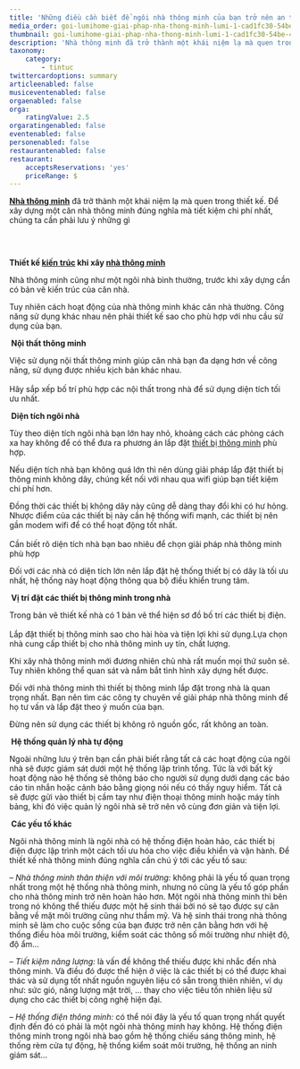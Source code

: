 ```yaml
---
title: 'Những điều cần biết để ngôi nhà thông minh của bạn trở nên an toàn hơn.'
media_order: goi-lumihome-giai-phap-nha-thong-minh-lumi-1-cad1fc30-54be-474d-aa05-25de29f3a2dd_2.jpg
thumbnail: goi-lumihome-giai-phap-nha-thong-minh-lumi-1-cad1fc30-54be-474d-aa05-25de29f3a2dd_2.jpg
description: 'Nhà thông minh đã trở thành một khái niệm lạ mà quen trong thiết kế. Để xây dựng một căn nhà thông minh đúng nghĩa mà tiết kiệm chi phí nhất, chúng ta cần phải lưu ý những gì'
taxonomy:
    category:
        - tintuc
twittercardoptions: summary
articleenabled: false
musiceventenabled: false
orgaenabled: false
orga:
    ratingValue: 2.5
orgaratingenabled: false
eventenabled: false
personenabled: false
restaurantenabled: false
restaurant:
    acceptsReservations: 'yes'
    priceRange: $
---
```


<p><strong><a href="http://tapchitaichinh.vn/tags/bmjDoCB0aMO0bmcgbWluaCA=/nha-thong-minh.html" target="_blank" rel="noopener">Nh&agrave; th&ocirc;ng minh</a></strong>&nbsp;đ&atilde; trở th&agrave;nh một kh&aacute;i niệm lạ m&agrave; quen trong thiết kế. Để x&acirc;y dựng một căn nh&agrave; th&ocirc;ng minh đ&uacute;ng nghĩa m&agrave; tiết kiệm chi ph&iacute; nhất, ch&uacute;ng ta cần phải lưu &yacute; những g&igrave;</p>
<p><img src="/giahan/tin-tuc/nhung-dieu-can-biet-de-ngoi-nha-thong-minh-cua-ban-tro-nen-an-toan-hon/goi-lumihome-giai-phap-nha-thong-minh-lumi-1-cad1fc30-54be-474d-aa05-25de29f3a2dd_2.jpg" alt="" /></p>
<p>&nbsp;</p>
<div><strong>Thiết kế&nbsp;<a href="http://tapchitaichinh.vn/tags/ICBraeG6v24gdHLDumM=/kien-truc.html" target="_blank" rel="noopener">kiến tr&uacute;c</a>&nbsp;khi x&acirc;y&nbsp;<a href="http://tapchitaichinh.vn/tags/bmjDoCB0aMO0bmcgbWluaCA=/nha-thong-minh.html" target="_blank" rel="noopener">nh&agrave; th&ocirc;ng minh</a></strong></div>
<p>Nh&agrave; th&ocirc;ng minh cũng như một ng&ocirc;i nh&agrave; b&igrave;nh thường, trước khi x&acirc;y dựng cần c&oacute; bản vẽ kiến tr&uacute;c của căn nh&agrave;.&nbsp;</p>
<p>Tuy nhi&ecirc;n c&aacute;ch hoạt động của nh&agrave; th&ocirc;ng minh kh&aacute;c căn nh&agrave; thường. C&ocirc;ng năng sử dụng kh&aacute;c nhau n&ecirc;n phải thiết kế sao cho ph&ugrave; hợp với nhu cầu sử dụng của bạn.</p>
<div><strong>&nbsp;Nội thất th&ocirc;ng minh</strong></div>
<p>Việc sử dụng nội thất th&ocirc;ng minh gi&uacute;p căn nh&agrave; bạn đa dạng hơn về c&ocirc;ng năng, sử dụng được nhiều kịch bản kh&aacute;c nhau.<br data-text="true" /><br data-text="true" />H&atilde;y sắp xếp bố tr&iacute; ph&ugrave; hợp c&aacute;c nội thất trong nh&agrave; để sử dụng diện t&iacute;ch tối ưu nhất.</p>
<div><strong>&nbsp;Diện t&iacute;ch ng&ocirc;i nh&agrave;</strong></div>
<p>T&ugrave;y theo diện t&iacute;ch ng&ocirc;i nh&agrave; bạn lớn hay nhỏ, khoảng c&aacute;ch c&aacute;c ph&ograve;ng c&aacute;ch xa hay kh&ocirc;ng để c&oacute; thể đưa ra phương &aacute;n lắp đặt&nbsp;<a href="http://tapchitaichinh.vn/tags/IHRoaeG6v3QgYuG7iyB0aMO0bmcgbWluaA==/thiet-bi-thong-minh.html" target="_blank" rel="noopener">thiết bị th&ocirc;ng minh</a>&nbsp;ph&ugrave; hợp.</p>
<p>Nếu diện t&iacute;ch nh&agrave; bạn kh&ocirc;ng qu&aacute; lớn th&igrave; n&ecirc;n d&ugrave;ng giải ph&aacute;p lắp đặt thiết bị th&ocirc;ng minh kh&ocirc;ng d&acirc;y, ch&uacute;ng kết nối với nhau qua wifi gi&uacute;p bạn tiết kiệm chi ph&iacute; hơn.</p>
<p>Đồng thời c&aacute;c thiết bị kh&ocirc;ng d&acirc;y n&agrave;y cũng dễ d&agrave;ng thay đổi khi c&oacute; hư hỏng. Nhược điểm của c&aacute;c thiết bị n&agrave;y cần hệ thống wifi mạnh, c&aacute;c thiết bị n&ecirc;n gần modem wifi để c&oacute; thể hoạt động tốt nhất.<br data-text="true" /><br data-text="true" />Cần biết r&otilde; diện t&iacute;ch nh&agrave; bạn bao nhi&ecirc;u để chọn giải ph&aacute;p nh&agrave; th&ocirc;ng minh ph&ugrave; hợp</p>
<p>Đối với c&aacute;c nh&agrave; c&oacute; diện t&iacute;ch lớn n&ecirc;n lắp đặt hệ thống thiết bị c&oacute; d&acirc;y l&agrave; tối ưu nhất, hệ thống n&agrave;y hoạt động th&ocirc;ng qua bộ điều khiển trung t&acirc;m.</p>
<div><strong>&nbsp;Vị tr&iacute; đặt c&aacute;c thiết bị th&ocirc;ng minh trong nh&agrave;</strong></div>
<p>Trong bản vẽ thiết kế nh&agrave; c&oacute; 1 bản vẽ thể hiện sơ đồ bố tr&iacute; c&aacute;c thiết bị điện.&nbsp;<br data-text="true" /><br data-text="true" />Lắp đặt thiết bị th&ocirc;ng minh sao cho h&agrave;i h&ograve;a v&agrave; tiện lợi khi sử dụng.Lựa chọn nh&agrave; cung cấp thiết bị cho nh&agrave; th&ocirc;ng minh uy t&iacute;n, chất lượng.</p>
<p>Khi x&acirc;y nh&agrave; th&ocirc;ng minh mới đương nhi&ecirc;n chủ nh&agrave; rất muốn mọi thứ su&ocirc;n sẻ. Tuy nhi&ecirc;n kh&ocirc;ng thể quan s&aacute;t v&agrave; nắm bắt t&igrave;nh h&igrave;nh x&acirc;y dựng hết được.</p>
<p>Đối với nh&agrave; th&ocirc;ng minh th&igrave; thiết bị th&ocirc;ng minh lắp đặt trong nh&agrave; l&agrave; quan trọng nhất. Bạn n&ecirc;n t&igrave;m c&aacute;c c&ocirc;ng ty chuy&ecirc;n về giải ph&aacute;p nh&agrave; th&ocirc;ng minh để họ tư vấn v&agrave; lắp đặt theo &yacute; muốn của bạn.</p>
<p>Đừng n&ecirc;n sử dụng c&aacute;c thiết bị kh&ocirc;ng r&otilde; nguồn gốc, rất kh&ocirc;ng an to&agrave;n.</p>
<div><strong>&nbsp;Hệ thống quản l&yacute; nh&agrave; tự động</strong></div>
<p>Ngo&agrave;i những lưu &yacute; tr&ecirc;n bạn cần phải biết rằng tất cả c&aacute;c hoạt động của ng&ocirc;i nh&agrave; sẽ được gi&aacute;m s&aacute;t dưới một hệ thống lập tr&igrave;nh tổng. Tức l&agrave; với bất kỳ hoạt động n&agrave;o hệ thống sẽ th&ocirc;ng b&aacute;o cho người sử dụng dưới dạng c&aacute;c b&aacute;o c&aacute;o tin nhắn hoặc cảnh b&aacute;o bằng giọng n&oacute;i nếu c&oacute; thấy nguy hiểm. Tất cả sẽ được gửi v&agrave;o thiết bị cầm tay như điện thoại th&ocirc;ng minh hoặc m&aacute;y t&iacute;nh bảng, khi đ&oacute; việc quản l&yacute; ng&ocirc;i nh&agrave; sẽ trở n&ecirc;n v&ocirc; c&ugrave;ng đơn giản v&agrave; tiện lợi.</p>
<div><strong>&nbsp;C&aacute;c yếu tố kh&aacute;c</strong></div>
<p>Ng&ocirc;i nh&agrave; th&ocirc;ng minh l&agrave; ng&ocirc;i nh&agrave; c&oacute; hệ thống điện ho&agrave;n hảo, c&aacute;c thiết bị điện được lập tr&igrave;nh một c&aacute;ch tối ưu h&oacute;a cho việc điều khiển v&agrave; vận h&agrave;nh. Để thiết kế nh&agrave; th&ocirc;ng minh đ&uacute;ng nghĩa cần ch&uacute; &yacute; tới c&aacute;c yếu tố sau:</p>
<p><em>&ndash; Nh&agrave; th&ocirc;ng minh th&acirc;n thiện với m&ocirc;i trường:</em>&nbsp;kh&ocirc;ng phải l&agrave; yếu tố quan trọng nhất trong một hệ thống nh&agrave; th&ocirc;ng minh, nhưng n&oacute; cũng l&agrave; yếu tố g&oacute;p phần cho nh&agrave; th&ocirc;ng minh trở n&ecirc;n ho&agrave;n hảo hơn. Một ng&ocirc;i nh&agrave; th&ocirc;ng minh th&igrave; b&ecirc;n trong n&oacute; kh&ocirc;ng thể thiếu được một hệ sinh th&aacute;i bởi n&oacute; sẽ tạo được sự c&acirc;n bằng về mặt m&ocirc;i trường cũng như thẩm mỹ. V&agrave; hệ sinh th&aacute;i trong nh&agrave; th&ocirc;ng minh sẽ l&agrave;m cho cuộc sống của bạn được trở n&ecirc;n c&acirc;n bằng hơn với hệ thống điều h&ograve;a m&ocirc;i trường, kiểm so&aacute;t c&aacute;c th&ocirc;ng số m&ocirc;i trường như nhiệt độ, độ ẩm&hellip;</p>
<p>&ndash;<em>&nbsp;Tiết kiệm năng lượng:</em>&nbsp;l&agrave; vấn đề kh&ocirc;ng thể thiếu được khi nhắc đến nh&agrave; th&ocirc;ng minh. V&agrave; điều đ&oacute; được thể hiện ở việc l&agrave; c&aacute;c thiết bị c&oacute; thể được khai th&aacute;c v&agrave; sử dụng tốt nhất nguồn nguy&ecirc;n liệu c&oacute; sẵn trong thi&ecirc;n nhi&ecirc;n, v&iacute; dụ như: sức gi&oacute;, năng lượng mặt trời, &hellip; thay cho việc ti&ecirc;u tốn nhi&ecirc;n liệu sử dụng cho c&aacute;c thiết bị c&ocirc;ng nghệ hiện đại.</p>
<p>&ndash;<em>&nbsp;Hệ thống điện th&ocirc;ng minh:</em>&nbsp;c&oacute; thể n&oacute;i đ&acirc;y l&agrave; yếu tố quan trọng nhất quyết định đến đ&oacute; c&oacute; phải l&agrave; một ng&ocirc;i nh&agrave; th&ocirc;ng minh hay kh&ocirc;ng. Hệ thống điện th&ocirc;ng minh trong ng&ocirc;i nh&agrave; bao gồm hệ thống chiếu s&aacute;ng th&ocirc;ng minh, hệ thống r&egrave;m cửa tự động, hệ thống kiểm so&aacute;t m&ocirc;i trường, hệ thống an ninh gi&aacute;m s&aacute;t&hellip;</p>